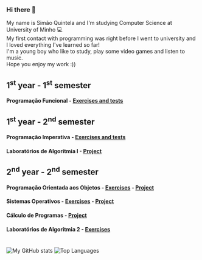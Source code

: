 ### Hi there 👋
My name is Simão Quintela and I'm studying Computer Science at University of Minho 💻<br>
My first contact with programming was right before I went to university and I loved everything I've learned so far!<br>
I'm a young boy who like to study, play some video games and listen to music.<br>
Hope you enjoy my work :))

## 1<sup>st</sup> year - 1<sup>st</sup> semester 
#### Programação Funcional - [Exercises and tests](https://github.com/SimaoQuintela/Programacao-Funcional)

## 1<sup>st</sup> year - 2<sup>nd</sup> semester
#### Programação Imperativa - [Exercises and tests](https://github.com/SimaoQuintela/Programacao-Imperativa)
#### Laboratórios de Algoritmia I - [Project](https://github.com/SimaoQuintela/CCPL2G01) 

## 2<sup>nd</sup> year - 2<sup>nd</sup> semester 
#### Programação Orientada aos Objetos - [Exercises](https://github.com/SimaoQuintela/POO) - [Project](https://github.com/SimaoQuintela/Projeto-POO)
#### Sistemas Operativos - [Exercises](https://github.com/SimaoQuintela/SO) - [Project](https://github.com/SimaoQuintela/SO-Projeto)
#### Cálculo de Programas - [Project](https://github.com/SimaoQuintela/CP-Projeto)
#### Laboratórios de Algoritmia 2 - [Exercises](https://github.com/SimaoQuintela/LA2)

#
![My GitHub stats](https://github-readme-stats.vercel.app/api?username=SimaoQuintela&show_icons=true&theme=dracula)
![Top Languages](https://github-readme-stats.vercel.app/api/top-langs/?username=SimaoQuintela&layout=compact&theme=dracula)
